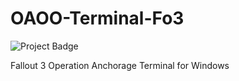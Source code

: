 # OAOO-Terminal-Fo3

<img src="https://ci.appveyor.com/api/projects/status/32r7s2skrgm9ubva?svg=true&passingText=Project%20-%20abandoned&failingText=master%20-%20Abandoned" alt="Project Badge">

Fallout 3 Operation Anchorage Terminal for Windows
